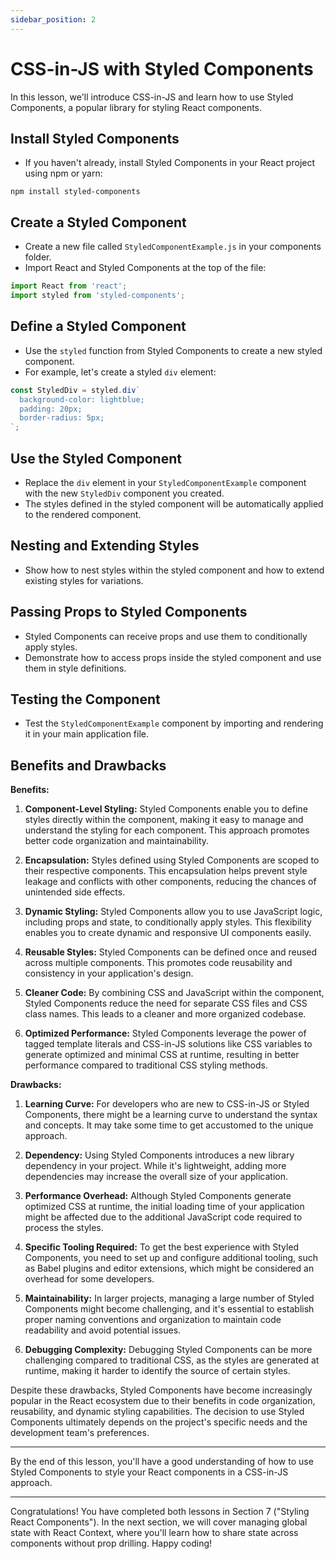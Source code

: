 ```yaml
---
sidebar_position: 2
---
```


# CSS-in-JS with Styled Components

In this lesson, we'll introduce CSS-in-JS and learn how to use Styled Components, a popular library for styling React components.

## Install Styled Components
   - If you haven't already, install Styled Components in your React project using npm or yarn:
   ```
   npm install styled-components
   ```

## Create a Styled Component
   - Create a new file called `StyledComponentExample.js` in your components folder.
   - Import React and Styled Components at the top of the file:
   ```jsx
   import React from 'react';
   import styled from 'styled-components';
   ```

## Define a Styled Component
   - Use the `styled` function from Styled Components to create a new styled component.
   - For example, let's create a styled `div` element:
   ```jsx
   const StyledDiv = styled.div`
     background-color: lightblue;
     padding: 20px;
     border-radius: 5px;
   `;
   ```

## Use the Styled Component
   - Replace the `div` element in your `StyledComponentExample` component with the new `StyledDiv` component you created.
   - The styles defined in the styled component will be automatically applied to the rendered component.

## Nesting and Extending Styles
   - Show how to nest styles within the styled component and how to extend existing styles for variations.

## Passing Props to Styled Components
   - Styled Components can receive props and use them to conditionally apply styles.
   - Demonstrate how to access props inside the styled component and use them in style definitions.

## Testing the Component
   - Test the `StyledComponentExample` component by importing and rendering it in your main application file.

## Benefits and Drawbacks

**Benefits:**

1. **Component-Level Styling:** Styled Components enable you to define styles directly within the component, making it easy to manage and understand the styling for each component. This approach promotes better code organization and maintainability.

2. **Encapsulation:** Styles defined using Styled Components are scoped to their respective components. This encapsulation helps prevent style leakage and conflicts with other components, reducing the chances of unintended side effects.

3. **Dynamic Styling:** Styled Components allow you to use JavaScript logic, including props and state, to conditionally apply styles. This flexibility enables you to create dynamic and responsive UI components easily.

4. **Reusable Styles:** Styled Components can be defined once and reused across multiple components. This promotes code reusability and consistency in your application's design.

5. **Cleaner Code:** By combining CSS and JavaScript within the component, Styled Components reduce the need for separate CSS files and CSS class names. This leads to a cleaner and more organized codebase.

6. **Optimized Performance:** Styled Components leverage the power of tagged template literals and CSS-in-JS solutions like CSS variables to generate optimized and minimal CSS at runtime, resulting in better performance compared to traditional CSS styling methods.

**Drawbacks:**

1. **Learning Curve:** For developers who are new to CSS-in-JS or Styled Components, there might be a learning curve to understand the syntax and concepts. It may take some time to get accustomed to the unique approach.

2. **Dependency:** Using Styled Components introduces a new library dependency in your project. While it's lightweight, adding more dependencies may increase the overall size of your application.

3. **Performance Overhead:** Although Styled Components generate optimized CSS at runtime, the initial loading time of your application might be affected due to the additional JavaScript code required to process the styles.

4. **Specific Tooling Required:** To get the best experience with Styled Components, you need to set up and configure additional tooling, such as Babel plugins and editor extensions, which might be considered an overhead for some developers.

5. **Maintainability:** In larger projects, managing a large number of Styled Components might become challenging, and it's essential to establish proper naming conventions and organization to maintain code readability and avoid potential issues.

6. **Debugging Complexity:** Debugging Styled Components can be more challenging compared to traditional CSS, as the styles are generated at runtime, making it harder to identify the source of certain styles.

Despite these drawbacks, Styled Components have become increasingly popular in the React ecosystem due to their benefits in code organization, reusability, and dynamic styling capabilities. The decision to use Styled Components ultimately depends on the project's specific needs and the development team's preferences.

---

By the end of this lesson, you'll have a good understanding of how to use Styled Components to style your React components in a CSS-in-JS approach.

---

Congratulations! You have completed both lessons in Section 7 ("Styling React Components"). In the next section, we will cover managing global state with React Context, where you'll learn how to share state across components without prop drilling. Happy coding!